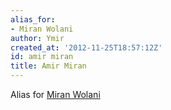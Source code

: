 ```yaml
---
alias_for:
- Miran Wolani
author: Ymir
created_at: '2012-11-25T18:57:12Z'
id: amir miran
title: Amir Miran
---
```

Alias for [Miran Wolani]

  [Miran Wolani]: Miran_Wolani